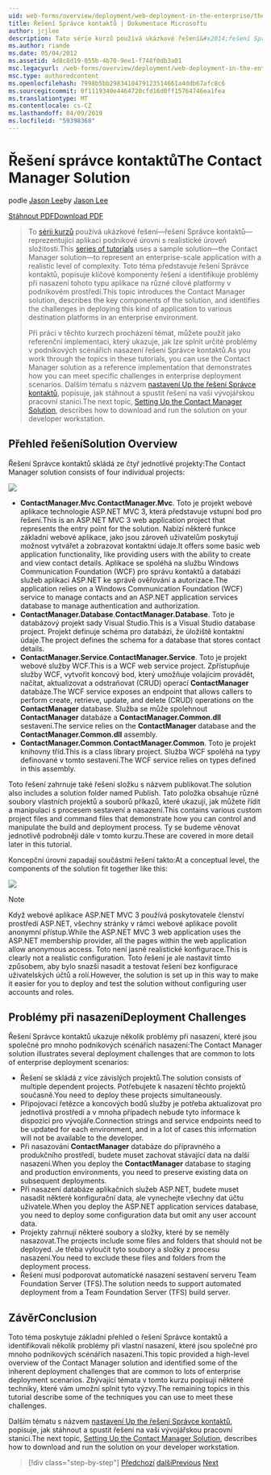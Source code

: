 ```yaml
---
uid: web-forms/overview/deployment/web-deployment-in-the-enterprise/the-contact-manager-solution
title: Řešení Správce kontaktů | Dokumentace Microsoftu
author: jrjlee
description: Tato série kurzů používá ukázkové řešení&#x2014;řešení Správce kontaktů&#x2014;reprezentující aplikaci podnikové úrovni s realistické leve...
ms.author: riande
ms.date: 05/04/2012
ms.assetid: 4d8c8d19-055b-4b70-9ee1-f748f0db3a01
msc.legacyurl: /web-forms/overview/deployment/web-deployment-in-the-enterprise/the-contact-manager-solution
msc.type: authoredcontent
ms.openlocfilehash: 7998b5bb2983410479123514661a4ddb67afc8c6
ms.sourcegitcommit: 0f1119340e4464720cfd16d0ff15764746ea1fea
ms.translationtype: MT
ms.contentlocale: cs-CZ
ms.lasthandoff: 04/09/2019
ms.locfileid: "59398368"
---
```

# <a name="the-contact-manager-solution"></a><span data-ttu-id="f0c73-103">Řešení správce kontaktů</span><span class="sxs-lookup"><span data-stu-id="f0c73-103">The Contact Manager Solution</span></span>

<span data-ttu-id="f0c73-104">podle [Jason Lee](https://github.com/jrjlee)</span><span class="sxs-lookup"><span data-stu-id="f0c73-104">by [Jason Lee](https://github.com/jrjlee)</span></span>

[<span data-ttu-id="f0c73-105">Stáhnout PDF</span><span class="sxs-lookup"><span data-stu-id="f0c73-105">Download PDF</span></span>](https://msdnshared.blob.core.windows.net/media/MSDNBlogsFS/prod.evol.blogs.msdn.com/CommunityServer.Blogs.Components.WeblogFiles/00/00/00/63/56/8130.DeployingWebAppsInEnterpriseScenarios.pdf)

> <span data-ttu-id="f0c73-106">To [sérii kurzů](web-deployment-in-the-enterprise.md) používá ukázkové řešení&#x2014;řešení Správce kontaktů&#x2014;reprezentující aplikaci podnikové úrovni s realistické úroveň složitosti.</span><span class="sxs-lookup"><span data-stu-id="f0c73-106">This [series of tutorials](web-deployment-in-the-enterprise.md) uses a sample solution&#x2014;the Contact Manager solution&#x2014;to represent an enterprise-scale application with a realistic level of complexity.</span></span> <span data-ttu-id="f0c73-107">Toto téma představuje řešení Správce kontaktů, popisuje klíčové komponenty řešení a identifikuje problémy při nasazení tohoto typu aplikace na různé cílové platformy v podnikovém prostředí.</span><span class="sxs-lookup"><span data-stu-id="f0c73-107">This topic introduces the Contact Manager solution, describes the key components of the solution, and identifies the challenges in deploying this kind of application to various destination platforms in an enterprise environment.</span></span>
> 
> <span data-ttu-id="f0c73-108">Při práci v těchto kurzech procházení témat, můžete použít jako referenční implementaci, který ukazuje, jak lze splnit určité problémy v podnikových scénářích nasazení řešení Správce kontaktů.</span><span class="sxs-lookup"><span data-stu-id="f0c73-108">As you work through the topics in these tutorials, you can use the Contact Manager solution as a reference implementation that demonstrates how you can meet specific challenges in enterprise deployment scenarios.</span></span> <span data-ttu-id="f0c73-109">Dalším tématu s názvem [nastavení Up the řešení Správce kontaktů](setting-up-the-contact-manager-solution.md), popisuje, jak stáhnout a spustit řešení na vaši vývojářskou pracovní stanici.</span><span class="sxs-lookup"><span data-stu-id="f0c73-109">The next topic, [Setting Up the Contact Manager Solution](setting-up-the-contact-manager-solution.md), describes how to download and run the solution on your developer workstation.</span></span>


## <a name="solution-overview"></a><span data-ttu-id="f0c73-110">Přehled řešení</span><span class="sxs-lookup"><span data-stu-id="f0c73-110">Solution Overview</span></span>

<span data-ttu-id="f0c73-111">Řešení Správce kontaktů skládá ze čtyř jednotlivé projekty:</span><span class="sxs-lookup"><span data-stu-id="f0c73-111">The Contact Manager solution consists of four individual projects:</span></span>

![](the-contact-manager-solution/_static/image1.png)

- <span data-ttu-id="f0c73-112">**ContactManager.Mvc**.</span><span class="sxs-lookup"><span data-stu-id="f0c73-112">**ContactManager.Mvc**.</span></span> <span data-ttu-id="f0c73-113">Toto je projekt webové aplikace technologie ASP.NET MVC 3, která představuje vstupní bod pro řešení.</span><span class="sxs-lookup"><span data-stu-id="f0c73-113">This is an ASP.NET MVC 3 web application project that represents the entry point for the solution.</span></span> <span data-ttu-id="f0c73-114">Nabízí některé funkce základní webové aplikace, jako jsou zároveň uživatelům poskytují možnost vytvářet a zobrazovat kontaktní údaje.</span><span class="sxs-lookup"><span data-stu-id="f0c73-114">It offers some basic web application functionality, like providing users with the ability to create and view contact details.</span></span> <span data-ttu-id="f0c73-115">Aplikace se spoléhá na službu Windows Communication Foundation (WCF) pro správu kontaktů a databázi služeb aplikaci ASP.NET ke správě ověřování a autorizace.</span><span class="sxs-lookup"><span data-stu-id="f0c73-115">The application relies on a Windows Communication Foundation (WCF) service to manage contacts and an ASP.NET application services database to manage authentication and authorization.</span></span>
- <span data-ttu-id="f0c73-116">**ContactManager.Database**.</span><span class="sxs-lookup"><span data-stu-id="f0c73-116">**ContactManager.Database**.</span></span> <span data-ttu-id="f0c73-117">Toto je databázový projekt sady Visual Studio.</span><span class="sxs-lookup"><span data-stu-id="f0c73-117">This is a Visual Studio database project.</span></span> <span data-ttu-id="f0c73-118">Projekt definuje schéma pro databázi, že úložiště kontaktní údaje.</span><span class="sxs-lookup"><span data-stu-id="f0c73-118">The project defines the schema for a database that stores contact details.</span></span>
- <span data-ttu-id="f0c73-119">**ContactManager.Service**.</span><span class="sxs-lookup"><span data-stu-id="f0c73-119">**ContactManager.Service**.</span></span> <span data-ttu-id="f0c73-120">Toto je projekt webové služby WCF.</span><span class="sxs-lookup"><span data-stu-id="f0c73-120">This is a WCF web service project.</span></span> <span data-ttu-id="f0c73-121">Zpřístupňuje služby WCF, vytvořit koncový bod, který umožňuje volajícím provádět, načítat, aktualizovat a odstraňovat (CRUD) operací **ContactManager** databáze.</span><span class="sxs-lookup"><span data-stu-id="f0c73-121">The WCF service exposes an endpoint that allows callers to perform create, retrieve, update, and delete (CRUD) operations on the **ContactManager** database.</span></span> <span data-ttu-id="f0c73-122">Služba se může spolehnout **ContactManager** databáze a **ContactManager.Common.dll** sestavení.</span><span class="sxs-lookup"><span data-stu-id="f0c73-122">The service relies on the **ContactManager** database and the **ContactManager.Common.dll** assembly.</span></span>
- <span data-ttu-id="f0c73-123">**ContactManager.Common**.</span><span class="sxs-lookup"><span data-stu-id="f0c73-123">**ContactManager.Common**.</span></span> <span data-ttu-id="f0c73-124">Toto je projekt knihovny tříd.</span><span class="sxs-lookup"><span data-stu-id="f0c73-124">This is a class library project.</span></span> <span data-ttu-id="f0c73-125">Služba WCF spoléhá na typy definované v tomto sestavení.</span><span class="sxs-lookup"><span data-stu-id="f0c73-125">The WCF service relies on types defined in this assembly.</span></span>

<span data-ttu-id="f0c73-126">Toto řešení zahrnuje také řešení složku s názvem publikovat.</span><span class="sxs-lookup"><span data-stu-id="f0c73-126">The solution also includes a solution folder named Publish.</span></span> <span data-ttu-id="f0c73-127">Tato položka obsahuje různé soubory vlastních projektů a souborů příkazů, které ukazují, jak můžete řídit a manipulaci s procesem sestavení a nasazení.</span><span class="sxs-lookup"><span data-stu-id="f0c73-127">This contains various custom project files and command files that demonstrate how you can control and manipulate the build and deployment process.</span></span> <span data-ttu-id="f0c73-128">Ty se budeme věnovat jednotlivě podrobněji dále v tomto kurzu.</span><span class="sxs-lookup"><span data-stu-id="f0c73-128">These are covered in more detail later in this tutorial.</span></span>

<span data-ttu-id="f0c73-129">Koncepční úrovni zapadají součástmi řešení takto:</span><span class="sxs-lookup"><span data-stu-id="f0c73-129">At a conceptual level, the components of the solution fit together like this:</span></span>

![](the-contact-manager-solution/_static/image2.png)

> [!NOTE]
> <span data-ttu-id="f0c73-130">Když webové aplikace ASP.NET MVC 3 používá poskytovatele členství prostředí ASP.NET, všechny stránky v rámci webové aplikace povolit anonymní přístup.</span><span class="sxs-lookup"><span data-stu-id="f0c73-130">While the ASP.NET MVC 3 web application uses the ASP.NET membership provider, all the pages within the web application allow anonymous access.</span></span> <span data-ttu-id="f0c73-131">Toto není jasně realistické konfigurace.</span><span class="sxs-lookup"><span data-stu-id="f0c73-131">This is clearly not a realistic configuration.</span></span> <span data-ttu-id="f0c73-132">Toto řešení je ale nastavit tímto způsobem, aby bylo snazší nasadit a testovat řešení bez konfigurace uživatelských účtů a rolí.</span><span class="sxs-lookup"><span data-stu-id="f0c73-132">However, the solution is set up in this way to make it easier for you to deploy and test the solution without configuring user accounts and roles.</span></span>


## <a name="deployment-challenges"></a><span data-ttu-id="f0c73-133">Problémy při nasazení</span><span class="sxs-lookup"><span data-stu-id="f0c73-133">Deployment Challenges</span></span>

<span data-ttu-id="f0c73-134">Řešení Správce kontaktů ukazuje několik problémy při nasazení, které jsou společné pro mnoho podnikových scénářích nasazení:</span><span class="sxs-lookup"><span data-stu-id="f0c73-134">The Contact Manager solution illustrates several deployment challenges that are common to lots of enterprise deployment scenarios:</span></span>

- <span data-ttu-id="f0c73-135">Řešení se skládá z více závislých projektů.</span><span class="sxs-lookup"><span data-stu-id="f0c73-135">The solution consists of multiple dependent projects.</span></span> <span data-ttu-id="f0c73-136">Potřebujete k nasazení těchto projektů současně.</span><span class="sxs-lookup"><span data-stu-id="f0c73-136">You need to deploy these projects simultaneously.</span></span>
- <span data-ttu-id="f0c73-137">Připojovací řetězce a koncových bodů služby je potřeba aktualizovat pro jednotlivá prostředí a v mnoha případech nebude tyto informace k dispozici pro vývojáře.</span><span class="sxs-lookup"><span data-stu-id="f0c73-137">Connection strings and service endpoints need to be updated for each environment, and in a lot of cases this information will not be available to the developer.</span></span>
- <span data-ttu-id="f0c73-138">Při nasazování **ContactManager** databáze do přípravného a produkčního prostředí, budete muset zachovat stávající data na další nasazení.</span><span class="sxs-lookup"><span data-stu-id="f0c73-138">When you deploy the **ContactManager** database to staging and production environments, you need to preserve existing data on subsequent deployments.</span></span>
- <span data-ttu-id="f0c73-139">Při nasazení databáze aplikačních služeb ASP.NET, budete muset nasadit některé konfigurační data, ale vynechejte všechny dat účtu uživatele.</span><span class="sxs-lookup"><span data-stu-id="f0c73-139">When you deploy the ASP.NET application services database, you need to deploy some configuration data but omit any user account data.</span></span>
- <span data-ttu-id="f0c73-140">Projekty zahrnují některé soubory a složky, které by se neměly nasazovat.</span><span class="sxs-lookup"><span data-stu-id="f0c73-140">The projects include some files and folders that should not be deployed.</span></span> <span data-ttu-id="f0c73-141">Je třeba vyloučit tyto soubory a složky z procesu nasazení.</span><span class="sxs-lookup"><span data-stu-id="f0c73-141">You need to exclude these files and folders from the deployment process.</span></span>
- <span data-ttu-id="f0c73-142">Řešení musí podporovat automatické nasazení sestavení serveru Team Foundation Server (TFS).</span><span class="sxs-lookup"><span data-stu-id="f0c73-142">The solution needs to support automated deployment from a Team Foundation Server (TFS) build server.</span></span>

## <a name="conclusion"></a><span data-ttu-id="f0c73-143">Závěr</span><span class="sxs-lookup"><span data-stu-id="f0c73-143">Conclusion</span></span>

<span data-ttu-id="f0c73-144">Toto téma poskytuje základní přehled o řešení Správce kontaktů a identifikovali několik problémy při vlastní nasazení, které jsou společné pro mnoho podnikových scénářích nasazení.</span><span class="sxs-lookup"><span data-stu-id="f0c73-144">This topic provided a high-level overview of the Contact Manager solution and identified some of the inherent deployment challenges that are common to lots of enterprise deployment scenarios.</span></span> <span data-ttu-id="f0c73-145">Zbývající témata v tomto kurzu popisují některé techniky, které vám umožní splnit tyto výzvy.</span><span class="sxs-lookup"><span data-stu-id="f0c73-145">The remaining topics in this tutorial describe some of the techniques you can use to meet these challenges.</span></span>

<span data-ttu-id="f0c73-146">Dalším tématu s názvem [nastavení Up the řešení Správce kontaktů](setting-up-the-contact-manager-solution.md), popisuje, jak stáhnout a spustit řešení na vaši vývojářskou pracovní stanici.</span><span class="sxs-lookup"><span data-stu-id="f0c73-146">The next topic, [Setting Up the Contact Manager Solution](setting-up-the-contact-manager-solution.md), describes how to download and run the solution on your developer workstation.</span></span>

> [!div class="step-by-step"]
> <span data-ttu-id="f0c73-147">[Předchozí](web-deployment-in-the-enterprise.md)
> [další](setting-up-the-contact-manager-solution.md)</span><span class="sxs-lookup"><span data-stu-id="f0c73-147">[Previous](web-deployment-in-the-enterprise.md)
[Next](setting-up-the-contact-manager-solution.md)</span></span>

